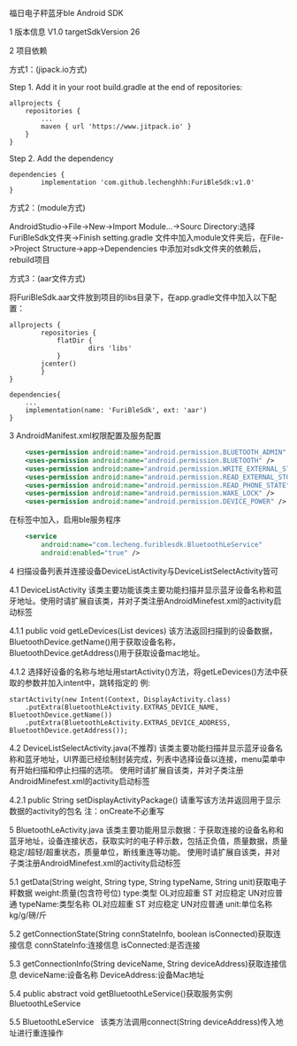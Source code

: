 福日电子秤蓝牙ble Android SDK

1 版本信息
	V1.0
	targetSdkVersion 26 

2 项目依赖

方式1：(jipack.io方式)

Step 1. Add it in your root build.gradle at the end of repositories:

	allprojects {
		repositories {
			...
			maven { url 'https://www.jitpack.io' }
		}
	}

Step 2. Add the dependency

	dependencies {
	        implementation 'com.github.lechenghhh:FuriBleSdk:v1.0'
	}

方式2：(module方式)

AndroidStudio->File->New->Import Module...->Sourc Directory:选择FuriBleSdk文件夹->Finish 
setting.gradle 文件中加入module文件夹后，在File->Project Structure->app->Dependencies 中添加对sdk文件夹的依赖后，rebuild项目

方式3：(aar文件方式)

将FuriBleSdk.aar文件放到项目的libs目录下，在app.gradle文件中加入以下配置：

	allprojects {
    		repositories {
       			flatDir {
            			dirs 'libs'
        		}
        	jcenter()
	    	}
	}
	
	dependencies{
		...
		implementation(name: 'FuriBleSdk', ext: 'aar')
	}
	
3 AndroidManifest.xml权限配置及服务配置
```xml
    <uses-permission android:name="android.permission.BLUETOOTH_ADMIN" />
    <uses-permission android:name="android.permission.BLUETOOTH" />
    <uses-permission android:name="android.permission.WRITE_EXTERNAL_STORAGE" />
    <uses-permission android:name="android.permission.READ_EXTERNAL_STORAGE" />
    <uses-permission android:name="android.permission.READ_PHONE_STATE" />
    <uses-permission android:name="android.permission.WAKE_LOCK" /> 
    <uses-permission android:name="android.permission.DEVICE_POWER" />
```
在标签中加入，启用ble服务程序
```xml
    <service
    	android:name="com.lecheng.furiblesdk.BluetoothLeService"
    	android:enabled="true" />
```

4 扫描设备列表并连接设备DeviceListActivity与DeviceListSelectActivity皆可

4.1 DeviceListActivity
该类主要功能该类主要功能扫描并显示蓝牙设备名称和蓝牙地址。使用时请扩展自该类，并对子类注册AndroidMinefest.xml的activity启动标签

4.1.1 public void getLeDevices(List<BluetoothDevice> devices)
该方法返回扫描到的设备数据，BluetoothDevice.getName()用于获取设备名称，BluetoothDevice.getAddress()用于获取设备mac地址。
	
4.1.2 选择好设备的名称与地址用startActivity()方法，将getLeDevices()方法中获取的参数并加入intent中，跳转指定的
例:

	startActivity(new Intent(Context, DisplayActivity.class)
		.putExtra(BluetoothLeActivity.EXTRAS_DEVICE_NAME, BluetoothDevice.getName())
		.putExtra(BluetoothLeActivity.EXTRAS_DEVICE_ADDRESS, BluetoothDevice.getAddress());

4.2 DeviceListSelectActivity.java(不推荐)
该类主要功能扫描并显示蓝牙设备名称和蓝牙地址，UI界面已经绘制封装完成，列表中选择设备以连接，menu菜单中有开始扫描和停止扫描的选项。 使用时请扩展自该类，并对子类注册AndroidMinefest.xml的activity启动标签

4.2.1 public String setDisplayActivityPackage()
请重写该方法并返回用于显示数据的activity的包名
注：onCreate不必重写

5 BluetoothLeActivity.java
该类主要功能用显示数据：于获取连接的设备名称和蓝牙地址，设备连接状态，获取实时的电子秤示数，包括正负值，质量数据，质量稳定/超轻/超重状态，质量单位，断线重连等功能。 使用时请扩展自该类，并对子类注册AndroidMinefest.xml的activity启动标签 

5.1 getData(String weight, String type, String typeName, String unit)获取电子秤数据
    weight:质量(包含符号位) type:类型 OL对应超重 ST 对应稳定 UN对应普通 typeName:类型名称 OL对应超重 ST 对应稳定 UN对应普通 unit:单位名称 kg/g/磅/斤 

5.2 getConnectionState(String connStateInfo, boolean isConnected)获取连接信息 
    connStateInfo:连接信息 isConnected:是否连接 

5.3 getConnectionInfo(String deviceName, String deviceAddress)获取连接信息 
    deviceName:设备名称 DeviceAddress:设备Mac地址 

5.4 public abstract void getBluetoothLeService()获取服务实例BluetoothLeService

5.5 BluetoothLeService
    该类方法调用connect(String deviceAddress)传入地址进行重连操作
